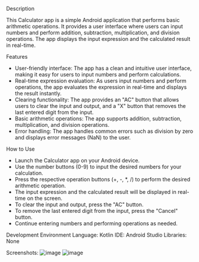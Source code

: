 
Description

This Calculator app is a simple Android application that performs basic arithmetic operations. 
It provides a user interface where users can input numbers and perform addition, subtraction, multiplication, and division operations. 
The app displays the input expression and the calculated result in real-time.

Features
   - User-friendly interface: The app has a clean and intuitive user interface, making it easy for users to input numbers and perform calculations.
   - Real-time expression evaluation: As users input numbers and perform operations, the app evaluates the expression in real-time and displays the result instantly.
   - Clearing functionality: The app provides an "AC" button that allows users to clear the input and output, and a "X" button that removes the last entered digit from the input.
   - Basic arithmetic operations: The app supports addition, subtraction, multiplication, and division operations.
   - Error handling: The app handles common errors such as division by zero and displays error messages (NaN) to the user.

How to Use
   - Launch the Calculator app on your Android device.
   - Use the number buttons (0-9) to input the desired numbers for your calculation.
   - Press the respective operation buttons (+, -, *, /) to perform the desired arithmetic operation.
   - The input expression and the calculated result will be displayed in real-time on the screen.
   - To clear the input and output, press the "AC" button.
   - To remove the last entered digit from the input, press the "Cancel" button.
   - Continue entering numbers and performing operations as needed.

Development Environment
    Language: Kotlin
    IDE: Android Studio
    Libraries: None

Screenshots:
![image](https://github.com/OcnaChann/Pink-calculator/assets/133364573/cadc783c-fa13-42a5-9338-df7b38779e7a)
![image](https://github.com/OcnaChann/Pink-calculator/assets/133364573/215f7a80-accb-4ea2-8147-72108d0aaed2)



